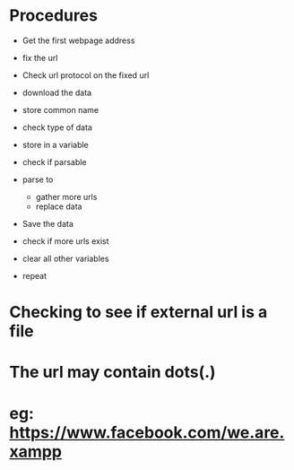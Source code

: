 # Procedures
- Get the first webpage address

- fix the url
- Check url protocol on the fixed url

- download the data
- store common name
- check type of data
- store in a variable

- check if parsable
- parse to
  - gather more urls
  - replace data
  
- Save the data

- check if more urls exist

- clear all other variables

- repeat

# Checking to see if external url is a file
# The url may contain dots(.)
# eg: https://www.facebook.com/we.are.xampp
